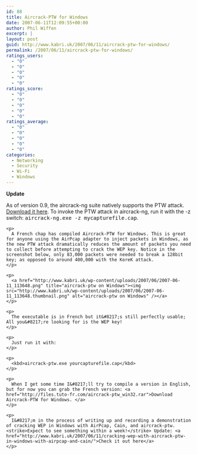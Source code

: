 ```yaml
---
id: 88
title: Aircrack-PTW for Windows
date: 2007-06-11T12:09:55+00:00
author: Phil Wiffen
excerpt: |
layout: post
guid: http://www.kabri.uk/2007/06/11/aircrack-ptw-for-windows/
permalink: /2007/06/11/aircrack-ptw-for-windows/
ratings_users:
  - "0"
  - "0"
  - "0"
  - "0"
  - "0"
ratings_score:
  - "0"
  - "0"
  - "0"
  - "0"
  - "0"
ratings_average:
  - "0"
  - "0"
  - "0"
  - "0"
  - "0"
categories:
  - Networking
  - Security
  - Wi-Fi
  - Windows
---
```

<div class="highlight">
  <strong>Update</strong></p> 
  
  <p>
    As of version 0.9, the aircrack-ng suite natively supports the PTW attack. <a href="http://www.aircrack-ng.org/doku.php#download">Download it here</a>. To invoke the PTW attack in aircrack-ng, run it with the -z switch: <kbd>aircrack-ng.exe -z mycapturefile.cap</kbd>.</div> 
    
    <p>
      A French chap has compiled Aircrack-PTW for Windows. This is great for anyone using the AirPcap adapter to inject packets in Windows, as the new PTW attack dramatically reduces the amount of packets you need to collect before attempting to crack the WEP key. Notice in the screenshot below, only 83,000 packets were needed to break a 128bit key; as opposed to around 400,000 with the KoreK attack.
    </p>
    
    <p>
      <a href="http://www.kabri.uk/wp-content/uploads/2007/06/2007-06-11_113648.png" title="aircrack-ptw on Windows"><img src="http://www.kabri.uk/wp-content/uploads/2007/06/2007-06-11_113648.thumbnail.png" alt="aircrack-ptw on Windows" /></a>
    </p>
    
    <p>
      The executable is in French but it&#8217;s still perfectly usable; All you&#8217;re looking for is the WEP key!
    </p>
    
    <p>
      Just run it with:
    </p>
    
    <p>
      <kbd>aircrack-ptw.exe yourcapturefile.cap</kbd>
    </p>
    
    <p>
      When I get some time I&#8217;ll try to compile a version in English, but for now you can grab the French version: <a href="http://files.tuto-fr.com/aircrack-ptw_win32.rar">Download Aircrack-PTW for Windows. </a>
    </p>
    
    <p>
      I&#8217;m in the process of writing up and recording a demonstration of cracking WEP in Windows with AirPcap, Cain, and aircrack-ptw. <strike>Expect to see something within a week!</strike> Update: <a href="http://www.kabri.uk/2007/06/11/cracking-wep-with-aircrack-ptw-in-windows-with-airpcap-and-cain/">Check it out here</a>
    </p>